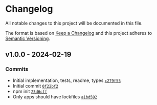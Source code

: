 # Changelog

All notable changes to this project will be documented in this file.

The format is based on [Keep a Changelog](https://keepachangelog.com/en/1.0.0/)
and this project adheres to [Semantic Versioning](https://semver.org/spec/v2.0.0.html).

## v1.0.0 - 2024-02-19

### Commits

- Initial implementation, tests, readme, types [`c279f55`](https://github.com/ljharb/possible-typed-array-names/commit/c279f550021896afa50c1169b3111618a96cf898)
- Initial commit [`0f22bf2`](https://github.com/ljharb/possible-typed-array-names/commit/0f22bf24d16fc8ea29483ed7ed378afb3758a4df)
- npm init [`25d6cff`](https://github.com/ljharb/possible-typed-array-names/commit/25d6cffe4091921e4e210704dabed37ae3d7b261)
- Only apps should have lockfiles [`a1bd592`](https://github.com/ljharb/possible-typed-array-names/commit/a1bd592fa037430d401b1d6d26cfea2c2d6789db)
